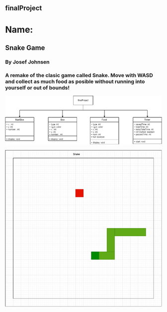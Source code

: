 ## finalProject

# Name:

## Snake Game

### By Josef Johnsen 

### A remake of the clasic game called Snake. Move with WASD and collect as much food as posible without running into yourself or out of bounds!

![Snake](https://github.com/josefjohnsen/finalProject/blob/gh-pages/images/snakeUML.png?raw=true)

![MockUp](https://github.com/josefjohnsen/finalProject/blob/gh-pages/images/mockUp%20(1).png?raw=true)
